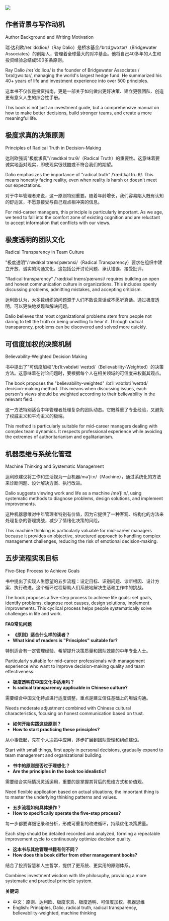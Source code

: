 ![](https://user-gen-media-assets.s3.amazonaws.com/gpt4o_images/b4ded3bb-422d-4113-9dc3-fc8fd434ee8e.png)

## **作者背景与写作动机**

Author Background and Writing Motivation

瑞·达利欧/reɪ ˈdɑːlioʊ/（Ray Dalio）是桥水基金/ˈbrɪdʒwɔːtər/（Bridgewater Associates）的创始人，管理着全球最大的对冲基金。他将自己40多年的人生和投资经验总结成500多条原则。

Ray Dalio /reɪ ˈdɑːlioʊ/ is the founder of Bridgewater Associates /ˈbrɪdʒwɔːtər/, managing the world's largest hedge fund. He summarized his 40+ years of life and investment experience into over 500 principles.

这本书不仅仅是投资指南，更是一部关于如何做出更好决策、建立更强团队、创造更有意义人生的综合性手册。

This book is not just an investment guide, but a comprehensive manual on how to make better decisions, build stronger teams, and create a more meaningful life.

## **极度求真的决策原则**

Principles of Radical Truth in Decision-Making

达利欧强调"极度求真"/ˈrædɪkəl truːθ/（Radical Truth）的重要性。这意味着要诚实地面对现实，即使现实很残酷或不符合我们的期望。

Dalio emphasizes the importance of "radical truth" /ˈrædɪkəl truːθ/. This means honestly facing reality, even when reality is harsh or doesn't meet our expectations.

对于中年管理者来说，这一原则特别重要。随着年龄增长，我们容易陷入既有认知的舒适区，不愿意接受与自己观点相冲突的信息。

For mid-career managers, this principle is particularly important. As we age, we tend to fall into the comfort zone of existing cognition and are reluctant to accept information that conflicts with our views.

## **极度透明的团队文化**

Radical Transparency in Team Culture

"极度透明"/ˈrædɪkəl trænsˈpærənsi/（Radical Transparency）要求在组织中建立开放、诚实的沟通文化。这包括公开讨论问题、承认错误、接受批评。

"Radical transparency" /ˈrædɪkəl trænsˈpærənsi/ requires building an open and honest communication culture in organizations. This includes openly discussing problems, admitting mistakes, and accepting criticism.

达利欧认为，大多数组织的问题源于人们不敢说真话或不愿听真话。通过极度透明，可以更快地发现和解决问题。

Dalio believes that most organizational problems stem from people not daring to tell the truth or being unwilling to hear it. Through radical transparency, problems can be discovered and solved more quickly.

## **可信度加权的决策机制**

Believability-Weighted Decision Making

书中提出了"可信度加权"/bɪˈliːvəbɪləti ˈweɪtɪd/（Believability-Weighted）的决策方法。这意味着在讨论问题时，要根据每个人在相关领域的可信度来权衡其观点。

The book proposes the "believability-weighted" /bɪˈliːvəbɪləti ˈweɪtɪd/ decision-making method. This means when discussing issues, each person's views should be weighted according to their believability in the relevant field.

这一方法特别适合中年管理者处理复杂的团队动态。它既尊重了专业经验，又避免了权威主义和平均主义的极端。

This method is particularly suitable for mid-career managers dealing with complex team dynamics. It respects professional experience while avoiding the extremes of authoritarianism and egalitarianism.

## **机器思维与系统化管理**

Machine Thinking and Systematic Management

达利欧建议将工作和生活视为一台机器/məˈʃiːn/（Machine），通过系统化的方法来诊断问题、设计解决方案、执行改进。

Dalio suggests viewing work and life as a machine /məˈʃiːn/, using systematic methods to diagnose problems, design solutions, and implement improvements.

这种机器思维对中年管理者特别有价值，因为它提供了一种客观、结构化的方法来处理复杂的管理挑战，减少了情绪化决策的风险。

This machine thinking is particularly valuable for mid-career managers because it provides an objective, structured approach to handling complex management challenges, reducing the risk of emotional decision-making.

## **五步流程实现目标**

Five-Step Process to Achieve Goals

书中提出了实现人生愿望的五步流程：设定目标、识别问题、诊断根因、设计方案、执行改进。这个循环过程帮助人们系统地解决生活和工作中的挑战。

The book proposes a five-step process to achieve life goals: set goals, identify problems, diagnose root causes, design solutions, implement improvements. This cyclical process helps people systematically solve challenges in life and work.

**FAQ常见问题**

- **《原则》适合什么样的读者？**
- **What kind of readers is "Principles" suitable for?**

特别适合有一定管理经验、希望提升决策质量和团队效能的中年专业人士。

Particularly suitable for mid-career professionals with management experience who want to improve decision-making quality and team effectiveness.

- **极度透明在中国文化中适用吗？**
- **Is radical transparency applicable in Chinese culture?**

需要结合中国文化特点进行适度调整，重点是建立信任基础上的坦诚沟通。

Needs moderate adjustment combined with Chinese cultural characteristics, focusing on honest communication based on trust.

- **如何开始实践这些原则？**
- **How to start practicing these principles?**

从小事做起，先在个人决策中应用，逐步扩展到团队管理和组织建设。

Start with small things, first apply in personal decisions, gradually expand to team management and organizational building.

- **书中的原则是否过于理想化？**
- **Are the principles in the book too idealistic?**

需要结合实际情况灵活运用，重要的是掌握其背后的思维方式和价值观。

Need flexible application based on actual situations; the important thing is to master the underlying thinking patterns and values.

- **五步流程如何具体操作？**
- **How to specifically operate the five-step process?**

每一步都要详细记录和分析，形成可重复的改进循环，持续优化决策质量。

Each step should be detailed recorded and analyzed, forming a repeatable improvement cycle to continuously optimize decision quality.

- **这本书与其他管理书籍有何不同？**
- **How does this book differ from other management books?**

结合了投资智慧和人生哲学，提供了更系统、更实用的原则体系。

Combines investment wisdom with life philosophy, providing a more systematic and practical principle system.

**关键词**

- 中文：原则、达利欧、极度求真、极度透明、可信度加权、机器思维
- English: Principles, Dalio, radical truth, radical transparency, believability-weighted, machine thinking
